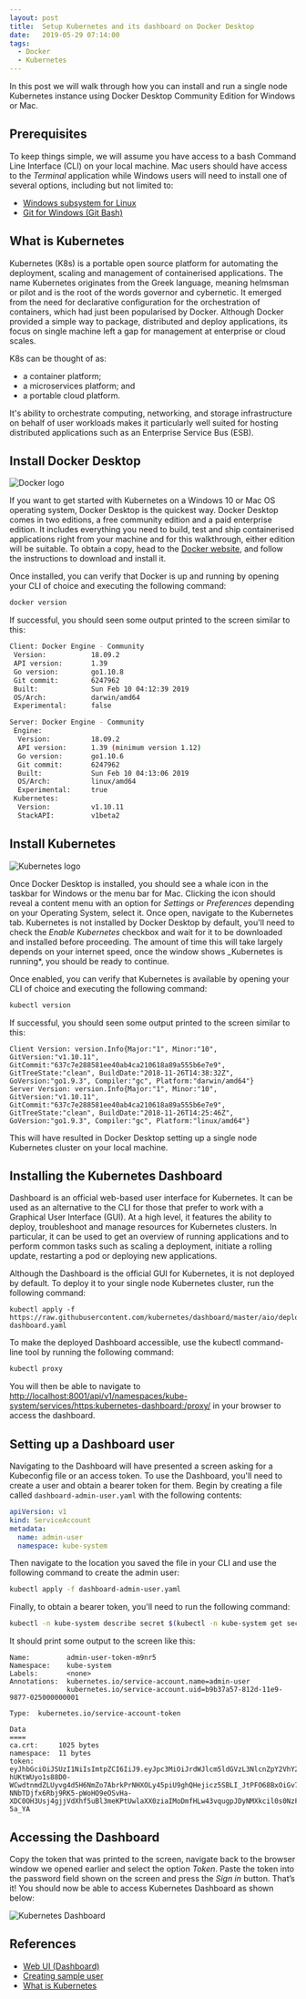 ```yaml
---
layout: post
title:  Setup Kubernetes and its dashboard on Docker Desktop
date:   2019-05-29 07:14:00
tags:
  - Docker
  - Kubernetes
---
```

In this post we will walk through how you can install and run a single node Kubernetes instance using Docker Desktop Community Edition for Windows or Mac.
<!--more-->
## Prerequisites
To keep things simple, we will assume you have access to a bash Command Line Interface (CLI) on your local machine. Mac users should have access to the _Terminal_ application while Windows users will need to install one of several options, including but not limited to:
* [Windows subsystem for Linux](https://docs.microsoft.com/en-us/windows/wsl/install-win10)
* [Git for Windows (Git Bash)](https://gitforwindows.org)

## What is Kubernetes

Kubernetes (K8s) is a portable open source platform for automating the deployment, scaling and management of containerised applications. The name Kubernetes originates from the Greek language, meaning helmsman or pilot and is the root of the words governor and cybernetic. It emerged from the need for declarative configuration for the orchestration of containers, which had just been popularised by Docker. Although Docker provided a simple way to package, distributed and deploy applications, its focus on single machine left a gap for management at enterprise or cloud scales.

K8s can be thought of as:
* a container platform;
* a microservices platform; and
* a portable cloud platform.

It's ability to orchestrate computing, networking, and storage infrastructure on behalf of user workloads makes it particularly well suited for hosting distributed applications such as an Enterprise Service Bus (ESB).

## Install Docker Desktop

![Docker logo](/assets/images/posts/docker-logo.svg)

If you want to get started with Kubernetes on a Windows 10 or Mac OS operating system, Docker Desktop is the quickest way. Docker Desktop comes in two editions, a free community edition and a paid enterprise edition. It includes everything you need to build, test and ship containerised applications right from your machine and for this walkthrough, either edition will be suitable. To obtain a copy, head to the [Docker website](https://www.docker.com/products/docker-desktop), and follow the instructions to download and install it.

Once installed, you can verify that Docker is up and running by opening your CLI of choice and executing the following command:
```bash
docker version
```
If successful, you should seen some output printed to the screen similar to this:
```bash
Client: Docker Engine - Community
 Version:           18.09.2
 API version:       1.39
 Go version:        go1.10.8
 Git commit:        6247962
 Built:             Sun Feb 10 04:12:39 2019
 OS/Arch:           darwin/amd64
 Experimental:      false

Server: Docker Engine - Community
 Engine:
  Version:          18.09.2
  API version:      1.39 (minimum version 1.12)
  Go version:       go1.10.6
  Git commit:       6247962
  Built:            Sun Feb 10 04:13:06 2019
  OS/Arch:          linux/amd64
  Experimental:     true
 Kubernetes:
  Version:          v1.10.11
  StackAPI:         v1beta2
```

## Install Kubernetes

![Kubernetes logo](/assets/images/posts/kubernetes-logo.svg)

Once Docker Desktop is installed, you should see a whale icon in the taskbar for Windows or the menu bar for Mac. Clicking the icon should reveal a content menu with an option for _Settings_ or _Preferences_ depending on your Operating System, select it. Once open, navigate to the Kubernetes tab. Kubernetes is not installed by Docker Desktop by default, you'll need to check the _Enable Kubernetes_ checkbox and wait for it to be downloaded and installed before proceeding. The amount of time this will take largely depends on your internet speed, once the window shows _Kubernetes is running*, you should be ready to continue.

Once enabled, you can verify that Kubernetes is available by opening your CLI of choice and executing the following command:
```bash
kubectl version
```
If successful, you should seen some output printed to the screen similar to this:
```
Client Version: version.Info{Major:"1", Minor:"10", GitVersion:"v1.10.11", GitCommit:"637c7e288581ee40ab4ca210618a89a555b6e7e9", GitTreeState:"clean", BuildDate:"2018-11-26T14:38:32Z", GoVersion:"go1.9.3", Compiler:"gc", Platform:"darwin/amd64"}
Server Version: version.Info{Major:"1", Minor:"10", GitVersion:"v1.10.11", GitCommit:"637c7e288581ee40ab4ca210618a89a555b6e7e9", GitTreeState:"clean", BuildDate:"2018-11-26T14:25:46Z", GoVersion:"go1.9.3", Compiler:"gc", Platform:"linux/amd64"}
```
This will have resulted in Docker Desktop setting up a single node Kubernetes cluster on your local machine.

## Installing the Kubernetes Dashboard
Dashboard is an official web-based user interface for Kubernetes. It can be used as an alternative to the CLI for those that prefer to work with a Graphical User Interface (GUI).   At a high level, it features the ability to deploy, troubleshoot and manage resources for Kubernetes clusters. In particular, it can be used to get an overview of running applications and to perform common tasks such as scaling a deployment, initiate a rolling update, restarting a pod or deploying new applications.

Although the Dashboard is the official GUI for Kubernetes, it is not deployed by default. To deploy it to your single node Kubernetes cluster, run the following command:
```
kubectl apply -f https://raw.githubusercontent.com/kubernetes/dashboard/master/aio/deploy/recommended/kubernetes-dashboard.yaml
```

To make the deployed Dashboard accessible, use the kubectl command-line tool by running the following command:
```bash
kubectl proxy
```
You will then be able to navigate to [http://localhost:8001/api/v1/namespaces/kube-system/services/https:kubernetes-dashboard:/proxy/](http://localhost:8001/api/v1/namespaces/kube-system/services/https:kubernetes-dashboard:/proxy/) in your browser to access the dashboard.

## Setting up a Dashboard user
Navigating to the Dashboard will have presented a screen asking for a Kubeconfig file or an access token. To use the Dashboard, you'll need to create a user and obtain a bearer token for them. Begin by creating a file called ```dashboard-admin-user.yaml``` with the following contents:
```yaml
apiVersion: v1
kind: ServiceAccount
metadata:
  name: admin-user
  namespace: kube-system
```
Then navigate to the location you saved the file in your CLI and use the following command to create the admin user:
```bash
kubectl apply -f dashboard-admin-user.yaml
```
Finally, to obtain a bearer token, you'll need to run the following command:
```bash
kubectl -n kube-system describe secret $(kubectl -n kube-system get secret | grep admin-user | awk '{print $1}')
```

It should print some output to the screen like this:
```
Name:         admin-user-token-m9nr5
Namespace:    kube-system
Labels:       <none>
Annotations:  kubernetes.io/service-account.name=admin-user
              kubernetes.io/service-account.uid=b9b37a57-812d-11e9-9877-025000000001

Type:  kubernetes.io/service-account-token

Data
====
ca.crt:     1025 bytes
namespace:  11 bytes
token:      eyJhbGciOiJSUzI1NiIsImtpZCI6IiJ9.eyJpc3MiOiJrdWJlcm5ldGVzL3NlcnZpY2VhY2NvdW50Iiwia3ViZXJuZXRlcy5pby9zZXJ2aWNlYWNjb3VudC9uYW1lc3BhY2UiOiJrdWJlLXN5c3RlbSIsImt1YmVybmV0ZXMuaW8vc2VydmljZWFjY291bnQvc2VjcmV0Lm5hbWUiOiJhZG1pbi11c2VyLXRva2VuLW05bnI1Iiwia3ViZXJuZXRlcy5pby9zZXJ2aWNlYWNjb3VudC9zZXJ2aWNlLWFjY291bnQubmFtZSI6ImFkbWluLXVzZXIiLCJrdWJlcm5ldGVzLmlvL3NlcnZpY2VhY2NvdW50L3NlcnZpY2UtYWNjb3VudC51aWQiOiJiOWIzN2E1Ny04MTJkLTExZTktOTg3Ny0wMjUwMDAwMDAwMDEiLCJzdWIiOiJzeXN0ZW06c2VydmljZWFjY291bnQ6a3ViZS1zeXN0ZW06YWRtaW4tdXNlciJ9.EZ37ihKfHBszN1Ujz6EgDj143Q-hUKtWUyo1s88D0-WCwdtnmdZLUyvg4d5H6NmZo7AbrkPrNHXOLy45piU9ghQHejicz5SBLI_JtPFO68BxOiGv7MuNYAAHJO82y-NNbTDjfx6Rbj9RK5-pWoHO9eOSvHa-XDC0OH3Usj4gjjVdXhf5uBl3meKPtUwlaXX0ziaIMoDmfHLw43vqugpJDyNMXkcil0s0NzFFlPBLu4enPx_TEuJp0pKsBEKXDNgB9amSmljD7ovdNd9ocIA7kNBe3SSctTkqxYqOrABuaC3KDmCGzCOGRboDUJEL8FP3HtbimsXCm8jXKzqo-5a_YA
```

## Accessing the Dashboard
Copy the token that was printed to the screen, navigate back to the browser window we opened earlier and select the option _Token_. Paste the token into the password field shown on the screen and press the _Sign in_ button. That’s it! You should now be able to access Kubernetes Dashboard as shown below:

![Kubernetes Dashboard](/assets/images/posts/kubernetes-dashboard.png)

## References
- [Web UI (Dashboard)][1]
- [Creating sample user][2]
- [What is Kubernetes][3]

[1]: https://kubernetes.io/docs/tasks/access-application-cluster/web-ui-dashboard/ "Web UI (Dashboard)"
[2]: https://github.com/kubernetes/dashboard/wiki/Creating-sample-user "Creating sample user"
[3]: https://kubernetes.io/docs/concepts/overview/what-is-kubernetes/ "What is kubernetes"
